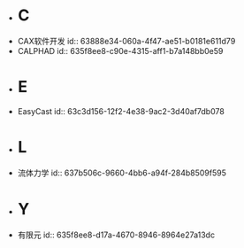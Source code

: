 - # C
- CAX软件开发
  id:: 63888e34-060a-4f47-ae51-b0181e611d79
- CALPHAD
  id:: 635f8ee8-c90e-4315-aff1-b7a148bb0e59
- # E
- EasyCast
  id:: 63c3d156-12f2-4e38-9ac2-3d40af7db078
- # L
- 流体力学
  id:: 637b506c-9660-4bb6-a94f-284b8509f595
- # Y
- 有限元
  id:: 635f8ee8-d17a-4670-8946-8964e27a13dc